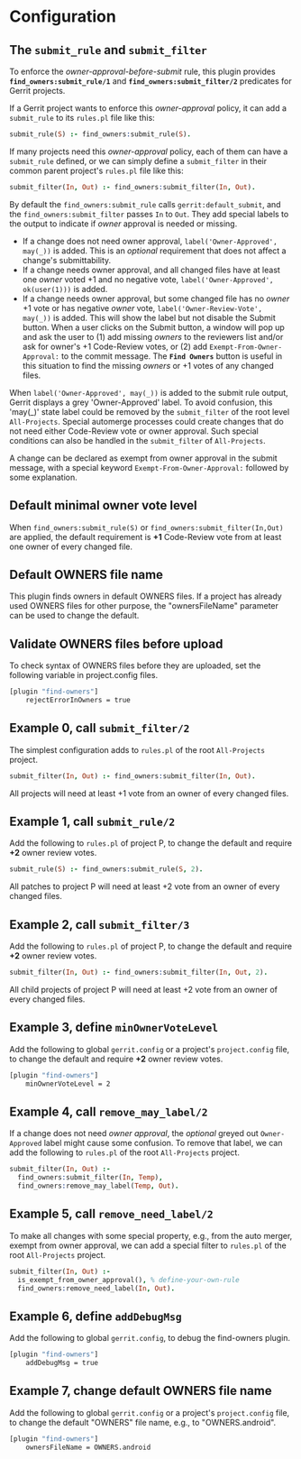 Configuration
=============

## The **`submit_rule`** and **`submit_filter`**

To enforce the *owner-approval-before-submit* rule, this plugin provides
**`find_owners:submit_rule/1`** and **`find_owners:submit_filter/2`**
predicates for Gerrit projects.

If a Gerrit project wants to enforce this *owner-approval* policy,
it can add a `submit_rule` to its `rules.pl` file like this:

```prolog
submit_rule(S) :- find_owners:submit_rule(S).
```

If many projects need this *owner-approval* policy,
each of them can have a `submit_rule` defined, or we can simply
define a `submit_filter` in their common parent project's
`rules.pl` file like this:

```prolog
submit_filter(In, Out) :- find_owners:submit_filter(In, Out).
```

By default the `find_owners:submit_rule` calls `gerrit:default_submit`,
and the `find_owners:submit_filter` passes `In` to `Out`.
They add special labels to the output to indicate if *owner* approval
is needed or missing.

* If a change does not need owner approval, `label('Owner-Approved', may(_))`
  is added. This is an *optional* requirement that does not affect
  a change's submittability.
* If a change needs owner approval, and all changed files have at least one
  *owner* voted +1 and no negative vote,
  `label('Owner-Approved', ok(user(1)))` is added.
* If a change needs owner approval, but some changed file has no *owner*
  +1 vote or has negative *owner* vote,
  `label('Owner-Review-Vote', may(_))` is added.
  This will show the label but not disable the Submit button.
  When a user clicks on the Submit button,
  a window will pop up and ask the user to
  (1) add missing *owners* to the reviewers list and/or
      ask for owner's +1 Code-Review votes, or
  (2) add `Exempt-From-Owner-Approval:` to the commit message.
  The **`Find Owners`** button is useful in this situation to find
  the missing *owners* or +1 votes of any changed files.

When `label('Owner-Approved', may(_))` is added to the submit rule output,
Gerrit displays a grey 'Owner-Approved' label. To avoid confusion,
this 'may(_)' state label could be removed by the `submit_filter` of
the root level `All-Projects`. Special automerge processes could
create changes that do not need either Code-Review vote or owner approval.
Such special conditions can also be handled in the `submit_filter`
of `All-Projects`.

A change can be declared as exempt from owner approval in the submit message,
with a special keyword `Exempt-From-Owner-Approval:` followed by some
explanation.

## Default minimal owner vote level

When `find_owners:submit_rule(S)` or `find_owners:submit_filter(In,Out)`
are applied, the default requirement is **+1** Code-Review
vote from at least one owner of every changed file.

## Default OWNERS file name

This plugin finds owners in default OWNERS files.
If a project has already used OWNERS files for other purpose,
the "ownersFileName" parameter can be used to change the default.

## Validate OWNERS files before upload

To check syntax of OWNERS files before they are uploaded,
set the following variable in project.config files.

```bash
[plugin "find-owners"]
    rejectErrorInOwners = true
```

## Example 0, call `submit_filter/2`

The simplest configuration adds to `rules.pl` of the root
`All-Projects` project.

```prolog
submit_filter(In, Out) :- find_owners:submit_filter(In, Out).
```

All projects will need at least +1 vote from an owner of every changed files.

## Example 1, call `submit_rule/2`

Add the following to `rules.pl` of project P,
to change the default and require **+2** owner review votes.

```prolog
submit_rule(S) :- find_owners:submit_rule(S, 2).
```

All patches to project P will need at least +2 vote from
an owner of every changed files.


## Example 2, call `submit_filter/3`

Add the following to `rules.pl` of project P,
to change the default and require **+2** owner review votes.

```prolog
submit_filter(In, Out) :- find_owners:submit_filter(In, Out, 2).
```

All child projects of project P will need at least +2 vote from
an owner of every changed files.

## Example 3, define `minOwnerVoteLevel`

Add the following to global `gerrit.config`
or a project's `project.config` file,
to change the default and require **+2** owner review votes.

```bash
[plugin "find-owners"]
    minOwnerVoteLevel = 2
```

## Example 4, call `remove_may_label/2`

If a change does not need *owner approval*, the *optional* greyed out
`Owner-Approved` label might cause some confusion.
To remove that label, we can add the following to `rules.pl` of
the root `All-Projects` project.

```prolog
submit_filter(In, Out) :-
  find_owners:submit_filter(In, Temp),
  find_owners:remove_may_label(Temp, Out).
```

## Example 5, call `remove_need_label/2`

To make all changes with some special property,
e.g., from the auto merger, exempt from owner approval,
we can add a special filter to `rules.pl` of the root `All-Projects` project.

```prolog
submit_filter(In, Out) :-
  is_exempt_from_owner_approval(), % define-your-own-rule
  find_owners:remove_need_label(In, Out).
```

## Example 6, define `addDebugMsg`

Add the following to global `gerrit.config`,
to debug the find-owners plugin.

```bash
[plugin "find-owners"]
    addDebugMsg = true
```

## Example 7, change default OWNERS file name

Add the following to global `gerrit.config`
or a project's `project.config` file,
to change the default "OWNERS" file name,
e.g., to "OWNERS.android".

```bash
[plugin "find-owners"]
    ownersFileName = OWNERS.android
```
